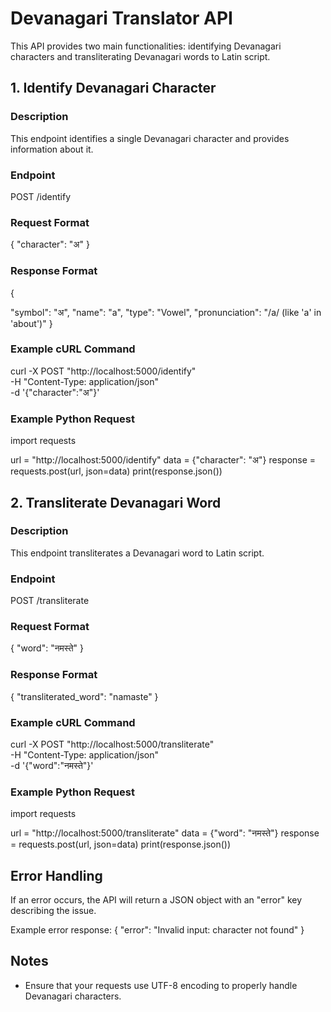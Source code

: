 # Devanagari Translator API

This API provides two main functionalities: identifying Devanagari characters and transliterating Devanagari words to Latin script.

## 1. Identify Devanagari Character

### Description
This endpoint identifies a single Devanagari character and provides information about it.

### Endpoint
POST /identify

### Request Format
{
  "character": "अ"
}

### Response Format
{

  "symbol": "अ",
  "name": "a",
  "type": "Vowel",
  "pronunciation": "/a/ (like 'a' in 'about')"
}

### Example cURL Command
curl -X POST "http://localhost:5000/identify" \
     -H "Content-Type: application/json" \
     -d '{"character":"अ"}'

### Example Python Request
import requests

url = "http://localhost:5000/identify"
data = {"character": "अ"}
response = requests.post(url, json=data)
print(response.json())

## 2. Transliterate Devanagari Word

### Description
This endpoint transliterates a Devanagari word to Latin script.

### Endpoint
POST /transliterate

### Request Format
{
  "word": "नमस्ते"
}

### Response Format
{
  "transliterated_word": "namaste"
}

### Example cURL Command
curl -X POST "http://localhost:5000/transliterate" \
     -H "Content-Type: application/json" \
     -d '{"word":"नमस्ते"}'

### Example Python Request
import requests

url = "http://localhost:5000/transliterate"
data = {"word": "नमस्ते"}
response = requests.post(url, json=data)
print(response.json())

## Error Handling

If an error occurs, the API will return a JSON object with an "error" key describing the issue.

Example error response:
{
  "error": "Invalid input: character not found"
}

## Notes

- Ensure that your requests use UTF-8 encoding to properly handle Devanagari characters.

